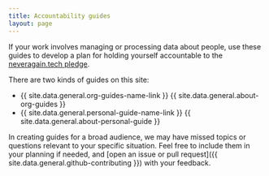 ```yaml
---
title: Accountability guides 
layout: page
---
```


If your work involves managing or processing data about people, use these guides to develop a plan for holding yourself accountable to the [neveragain.tech pledge](http://neveragain.tech).

There are two kinds of guides on this site:

* {{ site.data.general.org-guides-name-link }} {{ site.data.general.about-org-guides }}
* {{ site.data.general.personal-guide-name-link }} {{ site.data.general.about-personal-guide }}

In creating guides for a broad audience, we may have missed topics or questions relevant to your specific situation. Feel free to include them in your planning if needed, and [open an issue or pull request]({{ site.data.general.github-contributing }}) with your feedback.
